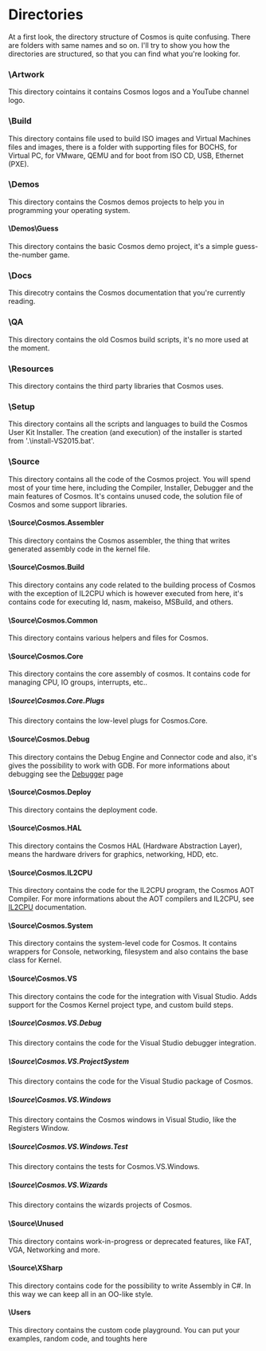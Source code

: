 

# Directories

At a first look, the directory structure of Cosmos is quite confusing. There are folders with same names and so on. I'll try to show you how the directories are structured, so that you can find what you're looking for.

### \Artwork

This directory cointains it contains Cosmos logos and a YouTube channel logo.

### \Build

This directory contains file used to build ISO images and Virtual Machines files and images, there is a folder with supporting files for BOCHS, for Virtual PC, for VMware, QEMU and for boot from ISO CD, USB, Ethernet (PXE).

### \Demos

This directory contains the Cosmos demos projects to help you in programming your operating system.

#### \Demos\Guess

This directory contains the basic Cosmos demo project, it's a simple guess-the-number game.

### \Docs

This direcotry contains the Cosmos documentation that you're currently reading.

### \QA

This directory contains the old Cosmos build scripts, it's no more used at the moment.

### \Resources

This directory contains the third party libraries that Cosmos uses.

### \Setup

This directory contains all the scripts and languages to build the Cosmos User Kit Installer. The creation (and execution) of the installer is started from '.\install-VS2015.bat'.

### \Source

This directory contains all the code of the Cosmos project. You will spend most of your time here, including the Compiler, Installer, Debugger and the main features of Cosmos. It's contains unused code, the solution file of Cosmos and some support libraries.

#### \Source\Cosmos.Assembler

This directory contains the Cosmos assembler, the thing that writes generated assembly code in the kernel file.

#### \Source\Cosmos.Build

This directory contains any code related to the building process of Cosmos with the exception of
IL2CPU which is however executed from here, it's contains code for executing ld,
nasm, makeiso, MSBuild, and others.

#### \Source\Cosmos.Common

This directory contains various helpers and files for Cosmos.

#### \Source\Cosmos.Core

This directory contains the core assembly of cosmos. It contains code for managing CPU, IO groups, interrupts, etc..

##### \Source\Cosmos.Core.Plugs

This directory contains the low-level plugs for Cosmos.Core.

#### \Source\Cosmos.Debug

This directory contains the Debug Engine and Connector code and also, it's gives the possibility to
work with GDB. For more informations about debugging see the [Debugger](debugger.htm) page

#### \Source\Cosmos.Deploy

This directory contains the deployment code.

#### \Source\Cosmos.HAL

This directory contains the Cosmos HAL (Hardware Abstraction Layer), means the hardware drivers for graphics, networking, HDD, etc.

#### \Source\Cosmos.IL2CPU

This directory contains the code for the IL2CPU program, the Cosmos AOT Compiler. For more
informations about the AOT compilers and IL2CPU, see [IL2CPU](https://github.com/CosmosOS/Cosmos/blob/master/Docs/Compiler/il2cpu.md) documentation.

#### \Source\Cosmos.System

This directory contains the system-level code for Cosmos. It contains wrappers for Console, networking, filesystem and also contains the base class for Kernel.

#### \Source\Cosmos.VS

This directory contains the code for the integration with Visual Studio. Adds support for the Cosmos Kernel project type, and custom build steps.

##### \Source\Cosmos.VS.Debug

This directory contains the code for the Visual Studio debugger integration.

##### \Source\Cosmos.VS.ProjectSystem

This directory contains the code for the Visual Studio package of Cosmos.

##### \Source\Cosmos.VS.Windows

This directory contains the Cosmos windows in Visual Studio, like the Registers Window.

##### \Source\Cosmos.VS.Windows.Test

This directory contains the tests for Cosmos.VS.Windows.

##### \Source\Cosmos.VS.Wizards

This directory contains the wizards projects of Cosmos.

#### \Source\Unused

This directory contains work-in-progress or deprecated features, like FAT, VGA, Networking and more.

#### \Source\XSharp

This directory contains code for the possibility to write Assembly in C#. In this way we can keep all in an OO-like style.

#### \Users

This directory contains the custom code playground. You can put your examples, random code, and toughts
here

